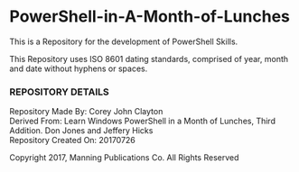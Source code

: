 # PowerShell-in-A-Month-of-Lunches

This is a Repository for the development of PowerShell Skills.

This Repository uses ISO 8601 dating standards, comprised of year, month and date without hyphens or spaces.  

### REPOSITORY DETAILS

Repository Made By: Corey John Clayton  
Derived From: Learn Windows PowerShell in a Month of Lunches, Third Addition. Don Jones and Jeffery Hicks  
Repository Created On: 20170726


Copyright 2017, Manning Publications Co. All Rights Reserved
